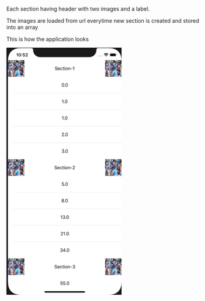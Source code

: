 <p>Each section having header with two images and a label.</p>

The images are loaded from url everytime new section is created and stored into an array

This is how the application looks

<img src="Screenshot 2019-06-17 at 10.52.47 PM.png" />
